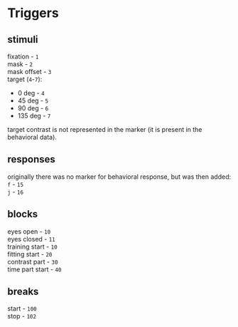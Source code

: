 Triggers
========

stimuli
-------

fixation    - `1`  
mask        - `2`  
mask offset - `3`  
target (`4`-`7`):  
  - 0   deg - `4`
  - 45  deg - `5`
  - 90  deg - `6`
  - 135 deg - `7`
  
target contrast is not represented in the marker (it is present in the behavioral data).  
  

responses
---------
originally there was no marker for behavioral response, but was then added:
`f` - `15`  
`j` - `16`

blocks
------
eyes open - `10`  
eyes closed - `11`  
training start  - `10`  
fitting  start  - `20`  
contrast part   - `30`  
time part start - `40`  

breaks
------
start - `100`  
stop  - `102`  
